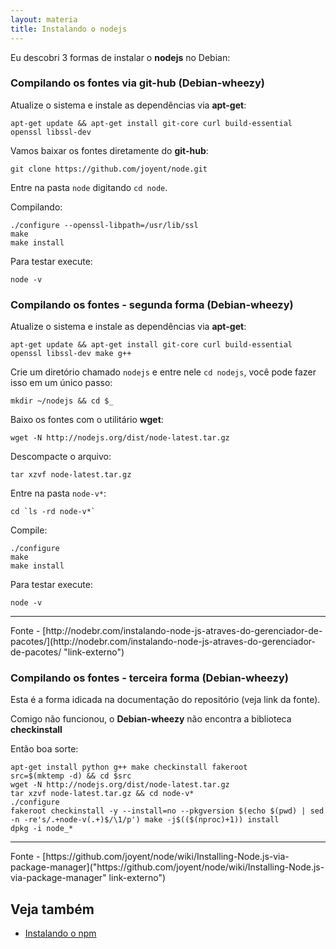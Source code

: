 ```yaml
---
layout: materia
title: Instalando o nodejs
---
```


Eu descobri 3 formas de instalar o __nodejs__ no Debian:


### Compilando os fontes via git-hub (Debian-wheezy)

Atualize o sistema e instale as dependências via __apt-get__:

    apt-get update && apt-get install git-core curl build-essential openssl libssl-dev


Vamos baixar os fontes diretamente do __git-hub__:

    git clone https://github.com/joyent/node.git

Entre na pasta `node` digitando `cd node`.

Compilando:

    ./configure --openssl-libpath=/usr/lib/ssl
    make
    make install

Para testar execute:

    node -v


### Compilando os fontes - segunda forma (Debian-wheezy)

Atualize o sistema e instale as dependências via __apt-get__:

    apt-get update && apt-get install git-core curl build-essential openssl libssl-dev make g++

Crie um diretório chamado `nodejs` e entre nele `cd nodejs`, você pode fazer isso em um único passo:

    mkdir ~/nodejs && cd $_

Baixo os fontes com o utilitário __wget__:

    wget -N http://nodejs.org/dist/node-latest.tar.gz

Descompacte o arquivo:

    tar xzvf node-latest.tar.gz

Entre na pasta `node-v*`:

    cd `ls -rd node-v*`

Compile:

    ./configure
    make
    make install

Para testar execute:

    node -v

<hr>
Fonte
- [http://nodebr.com/instalando-node-js-atraves-do-gerenciador-de-pacotes/](http://nodebr.com/instalando-node-js-atraves-do-gerenciador-de-pacotes/ "link-externo")



### Compilando os fontes - terceira forma (Debian-wheezy)

Esta é a forma idicada na documentação do repositório (veja link da fonte).

Comigo não funcionou, o __Debian-wheezy__ não encontra a biblioteca __checkinstall__

Então boa sorte:

    apt-get install python g++ make checkinstall fakeroot
    src=$(mktemp -d) && cd $src
    wget -N http://nodejs.org/dist/node-latest.tar.gz
    tar xzvf node-latest.tar.gz && cd node-v*
    ./configure
    fakeroot checkinstall -y --install=no --pkgversion $(echo $(pwd) | sed -n -re's/.+node-v(.+)$/\1/p') make -j$(($(nproc)+1)) install
    dpkg -i node_*

<hr>
Fonte
- [https://github.com/joyent/node/wiki/Installing-Node.js-via-package-manager]("https://github.com/joyent/node/wiki/Installing-Node.js-via-package-manager" link-externo")



Veja também
---

- [Instalando o npm](/linux/instalando-npm/)